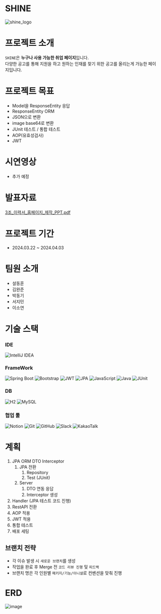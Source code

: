 # SHINE
![shine_logo](https://github.com/minmeanmin/human_cloud_web_project1/assets/118310514/8c154222-8d8e-4719-91b5-b942ce0bc1d9)

# 프로젝트 소개
`SHINE`은 **누구나 사용 가능한 취업 페이지**입니다.</br>
다양한 공고를 통해 지원을 하고 원하는 인재를 찾기 위한 공고를 올리는게 가능한 페이지입니다.</br>

# 프로젝트 목표
- Model을 ResponseEntity 응답
- ResponseEntity ORM
- JSON으로 변환
- image base64로 변환
- JUnit 테스트 / 통합 테스트
- AOP(유효성검사)
- JWT

# 시연영상
- 추가 예정

# 발표자료
[3조_이력서_홈페이지_제작_PPT.pdf](https://drive.usercontent.google.com/u/0/uc?id=1MbFXF5yFTtzqYftx6La-jFZwx9N559hm&export=download)

# 프로젝트 기간
- 2024.03.22 ~ 2024.04.03

# 팀원 소개
- 설동훈
- 김완준
- 박동기
- 서지민
- 이소연

# 기술 스택

### IDE
![IntelliJ IDEA](https://img.shields.io/badge/-IntelliJ%20IDEA-blue?logo=intellij-idea&logoColor=white)
### FrameWork
![Spring Boot](https://img.shields.io/badge/-Spring%20Boot-brightgreen?logo=spring&logoColor=white)
![Bootstrap](https://img.shields.io/badge/bootstrap-%238511FA.svg?style=flat&logo=bootstrap&logoColor=white)
![JWT](https://img.shields.io/badge/JWT-black?logo=jsonwebtokens&logoColor=white)
![JPA](https://img.shields.io/badge/JPA-red?logo=spring&logoColor=white)
![JavaScript](https://img.shields.io/badge/JavaScript-%23323330.svg?style=flat&logo=javascript&logoColor=white)
![Java](https://img.shields.io/badge/Java-%23ED8B00.svg?style=flat&logo=openjdk&logoColor=white)
![JUnit](https://img.shields.io/badge/JUnit-green?logo=junit5&logoColor=white)
### DB
![H2](https://img.shields.io/badge/-H2-orange?&logoColor=white)
![MySQL](https://img.shields.io/badge/MySQL-black?&logo=mysql&logoColor=white)
### 협업 툴
![Notion](https://img.shields.io/badge/-Notion-black?logo=notion&logoColor=white)
![Git](https://img.shields.io/badge/-Git-red?logo=git&logoColor=white)
![GitHub](https://img.shields.io/badge/-GitHub-black?logo=github&logoColor=white)
![Slack](https://img.shields.io/badge/-Slack-purple?logo=slack&logoColor=white)
![KakaoTalk](https://img.shields.io/badge/kakaotalk-ffcd00.svg?style=flat&logo=kakaotalk&logoColor=000000)
# 계획
1. JPA ORM DTO Interceptor
   1. JPA 전환
      1. Repository
      2. Test (JUnit)
   2. Server
      1. DTO 연동 응답
      2. Interceptor 생성
2. Handler (JPA 테스트 코드 진행)
3. RestAPI 전환
4. AOP 적용
5. JWT 적용
6. 통합 테스트
7. 배포 세팅

## 브랜치 전략
- 각 이슈 발생 시 `새로운 브랜치`를 생성
- 작업을 완료 후 Merge 전 `코드 리뷰 진행` 및 `피드백`
- 브랜치 명은 각 인원별 `패키지/기능/이니셜`로 컨벤션을 맞춰 진행

# ERD
![image](https://github.com/minmeanmin/human_cloud_web_project1/assets/118310514/bada12df-d904-4781-90b6-05bb224a0034)
